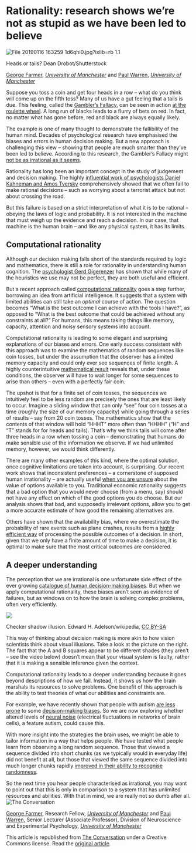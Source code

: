Rationality: research shows we’re not as stupid as we have been led to believe
==============================================================================

![File 20190116 163259 1d6qhi0.jpg?ixlib=rb 1.1](https://images.theconversation.com/files/254068/original/file-20190116-163259-1d6qhi0.jpg?ixlib=rb-1.1.0&q=45&auto=format&w=754&fit=clip)

Heads or tails? Dean Drobot/Shutterstock

[George Farmer](https://theconversation.com/profiles/george-farmer-230278), _[University of Manchester](http://theconversation.com/institutions/university-of-manchester-1204)_ and [Paul Warren](https://theconversation.com/profiles/paul-warren-536134), _[University of Manchester](http://theconversation.com/institutions/university-of-manchester-1204)_

Suppose you toss a coin and get four heads in a row – what do you think will come up on the fifth toss? Many of us have a gut feeling that a tails is due. This feeling, called the [Gambler’s Fallacy](https://www.psychologytoday.com/gb/blog/the-gravity-weight/201706/the-gamblers-fallacy-in-research), can be seen in action [at the roulette wheel](https://theconversation.com/can-maths-help-you-win-at-roulette-69440). A long run of blacks leads to a flurry of bets on red. In fact, no matter what has gone before, red and black are always equally likely.

The example is one of many thought to demonstrate the fallibility of the human mind. Decades of psychological research have emphasised the biases and errors in human decision making. But a new approach is challenging this view – showing that people are much smarter than they’ve been led to believe. According to this research, the Gambler’s Fallacy might [not be as irrational as it seems](http://psycnet.apa.org/doiLanding?doi=10.1037%2Fa0015241).

Rationality has long been an important concept in the study of judgement and decision making. The highly [influential work of psychologists Daniel Kahneman and Amos Tversky](https://www.newyorker.com/books/page-turner/the-two-friends-who-changed-how-we-think-about-how-we-think) comprehensively showed that we often fail to make rational decisions – such as worrying about a terrorist attack but not about crossing the road.

But this failure is based on a strict interpretation of what it is to be rational – obeying the laws of logic and probability. It is not interested in the machine that must weigh up the evidence and reach a decision. In our case, that machine is the human brain – and like any physical system, it has its limits.

Computational rationality
-------------------------

Although our decision making falls short of the standards required by logic and mathematics, there is still a role for rationality in understanding human cognition. The [psychologist Gerd Gigerenzer](https://www.mpib-berlin.mpg.de/de/forschung/adaptives-verhalten-und-kognition/publikationen/buecher/simple-heuristics) has shown that while many of the heuristics we use may not be perfect, they are both useful and efficient.

But a recent approach called [computational rationality](https://onlinelibrary.wiley.com/doi/full/10.1111/tops.12086) goes a step further, borrowing an idea from artificial intelligence. It suggests that a system with limited abilities can still take an _optimal_ course of action. The question becomes “What is the best outcome I can achieve with the tools I have?”, as opposed to “What is the best outcome that could be achieved without any constraints at all?” For humans, this means taking things like memory, capacity, attention and noisy sensory systems into account.

Computational rationality is leading to some elegant and surprising explanations of our biases and errors. One early success consistent with this approach was to examine the mathematics of random sequences like coin tosses, but under the assumption that the observer has a limited memory capacity and could only ever see sequences of finite length. A highly counterintuitive [mathematical result](http://psycnet.apa.org/doiLanding?doi=10.1037%2Fa0015241) reveals that, under these conditions, the observer will have to wait longer for some sequences to arise than others – even with a perfectly fair coin.

The upshot is that for a finite set of coin tosses, the sequences we intuitively feel to be less random are precisely the ones that are least likely to occur. Imagine a sliding window that can only “see” four coin tosses at a time (roughly the size of our memory capacity) while going through a series of results – say from 20 coin tosses. The mathematics show that the contents of that window will hold “HHHT” more often than “HHHH” (“H” and “T” stands for for heads and tails). That’s why we think tails will come after three heads in a row when tossing a coin – demonstrating that humans do make sensible use of the information we observe. If we had unlimited memory, however, we would think differently.

There are many other examples of this kind, where the optimal solution, once cognitive limitations are taken into account, is surprising. Our recent work shows that inconsistent preferences – a cornerstone of supposed human irrationality – are actually useful [when you are unsure](http://psycnet.apa.org/fulltext/2016-30868-002.html) about the value of options available to you. Traditional economic rationality suggests that a bad option that you would never choose (from a menu, say) should not have any effect on which of the good options you do choose. But our analysis shows that bad, and supposedly irrelevant options, allow you to get a more accurate estimate of how good the remaining alternatives are.

Others have shown that the availability bias, where we overestimate the probability of rare events such as plane crashes, results from a [highly efficient way](http://dx.doi.org/10.1037/rev0000074) of processing the possible outcomes of a decision. In short, given that we only have a finite amount of time to make a decision, it is optimal to make sure that the most critical outcomes are considered.

A deeper understanding
----------------------

The perception that we are irrational is one unfortunate side effect of the ever growing [catalogue of human decision-making biases](https://en.wikipedia.org/wiki/List_of_cognitive_biases). But when we apply computational rationality, these biases aren’t seen as evidence of failures, but as windows on to how the brain is solving complex problems, often very efficiently.

![](https://images.theconversation.com/files/252642/original/file-20190107-32145-ra2n0z.png?ixlib=rb-1.1.0&q=45&auto=format&w=237&fit=clip)

Checker shadow illusion. Edward H. Adelson/wikipedia, [CC BY-SA](http://creativecommons.org/licenses/by-sa/4.0/)

This way of thinking about decision making is more akin to how vision scientists think about visual illusions. Take a look at the picture on the right. The fact that the A and B squares appear to be different shades (they aren’t – see the video below) doesn’t mean that your visual system is faulty, rather that it is making a sensible inference given the context.

Computational rationality leads to a deeper understanding because it goes beyond descriptions of how we fail. Instead, it shows us how the brain marshals its resources to solve problems. One benefit of this approach is the ability to test theories of what our abilities and constraints are.

For example, we have recently shown that people with autism [are less prone](https://journals.sagepub.com/doi/full/10.1177/0956797617694867) to some [decision-making biases](https://theconversation.com/people-with-autism-make-more-logical-decisions-66946). So we are now exploring whether altered levels of [neural noise](https://en.wikipedia.org/wiki/Neuronal_noise) (electrical fluctuations in networks of brain cells), a feature autism, could cause this.

With more insight into the strategies the brain uses, we might be able to tailor information in a way that helps people. We have tested what people learn from observing a long random sequence. Those that viewed a sequence divided into short chunks (as we typically would in everyday life) did not benefit at all, but those that viewed the same sequence divided into much longer chunks rapidly [improved in their ability to recognise randomness](http://psycnet.apa.org/record/2016-62338-004).

So the next time you hear people characterised as irrational, you may want to point out that this is only in comparison to a system that has unlimited resources and abilities. With that in mind, we are really not so dumb after all.![The Conversation](https://counter.theconversation.com/content/108218/count.gif?distributor=republish-lightbox-basic)

[George Farmer](https://theconversation.com/profiles/george-farmer-230278), Research Fellow, _[University of Manchester](http://theconversation.com/institutions/university-of-manchester-1204)_ and [Paul Warren](https://theconversation.com/profiles/paul-warren-536134), Senior Lecturer (Associate Professor), Division of Neuroscience and Experimental Psychology, _[University of Manchester](http://theconversation.com/institutions/university-of-manchester-1204)_

This article is republished from [The Conversation](http://theconversation.com) under a Creative Commons license. Read the [original article](https://theconversation.com/rationality-research-shows-were-not-as-stupid-as-we-have-been-led-to-believe-108218).
